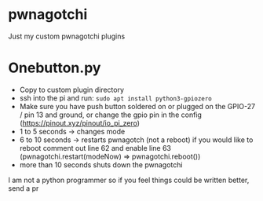 # pwnagotchi

Just my custom pwnagotchi plugins

# Onebutton.py

- Copy to custom plugin directory
- ssh into the pi and run: `sudo apt install python3-gpiozero`
- Make sure you have push button soldered on or plugged on the GPIO-27 / pin 13 and ground, or change the gpio pin in the config (https://pinout.xyz/pinout/io_pi_zero)
- 1 to 5 seconds -> changes mode
- 6 to 10 seconds -> restarts pwnagotch (not a reboot) if you would like to reboot comment out line 62 and enable line 63 (pwnagotchi.restart(modeNow) => pwnagotchi.reboot())
- more than 10 seconds shuts down the pwnagotchi

I am not a python programmer so if you feel things could be written better, send a pr
